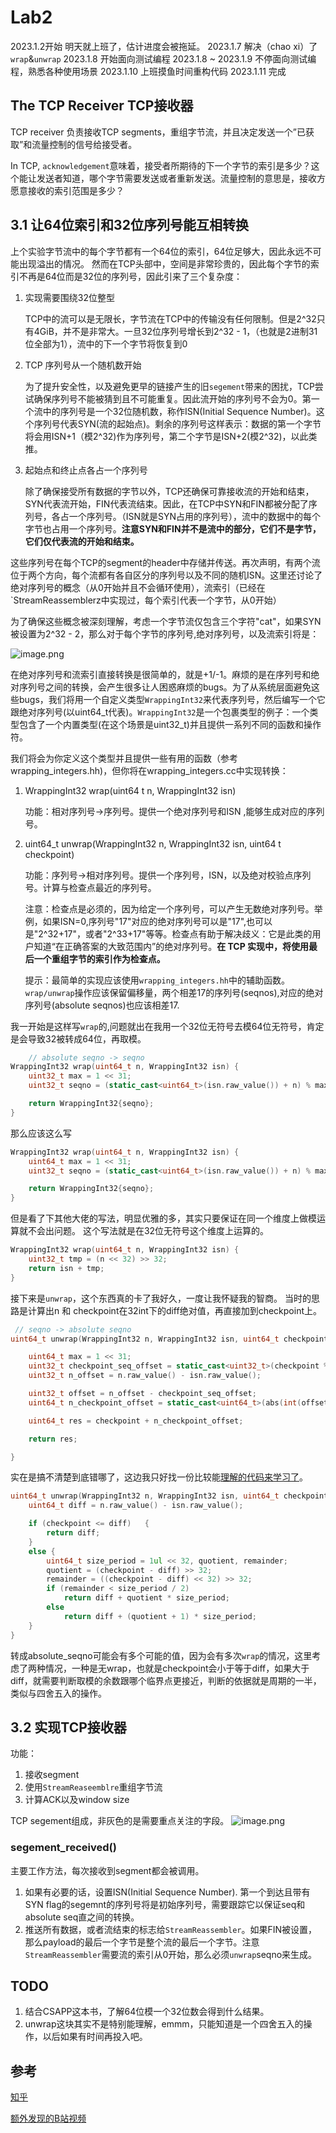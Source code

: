 # Lab2

2023.1.2开始 明天就上班了，估计进度会被拖延。
2023.1.7 解决（chao xi）了`wrap`&`unwrap`
2023.1.8 开始面向测试编程
2023.1.8 ~ 2023.1.9 不停面向测试编程，熟悉各种使用场景
2023.1.10 上班摸鱼时间重构代码
2023.1.11 完成

## The TCP Receiver TCP接收器

TCP receiver 负责接收TCP segments，重组字节流，并且决定发送一个”已获取”和流量控制的信号给接受者。
 
In TCP, `acknowledgement`意味着，接受者所期待的下一个字节的索引是多少？这个能让发送者知道，哪个字节需要发送或者重新发送。流量控制的意思是，接收方愿意接收的索引范围是多少？

## 3.1 让64位索引和32位序列号能互相转换

上个实验字节流中的每个字节都有一个64位的索引，64位足够大，因此永远不可能出现溢出的情况。
然而在TCP头部中，空间是非常珍贵的，因此每个字节的索引不再是64位而是32位的序列号，因此引来了三个复杂度：

1. 实现需要围绕32位整型

    TCP中的流可以是无限长，字节流在TCP中的传输没有任何限制。但是2^32只有4GiB，并不是非常大。一旦32位序列号增长到2^32 - 1，（也就是2进制31位全部为1），流中的下一个字节将恢复到0

2. TCP 序列号从一个随机数开始

    为了提升安全性，以及避免更早的链接产生的旧`segement`带来的困扰，TCP尝试确保序列号不能被猜到且不可能重复。因此流开始的序列号不会为0。第一个流中的序列号是一个32位随机数，称作ISN(Initial Sequence Number)。这个序列号代表SYN(流的起始点)。剩余的序列号这样表示：数据的第一个字节将会用ISN+1（模2^32)作为序列号，第二个字节是ISN+2(模2^32)，以此类推。

3. 起始点和终止点各占一个序列号

    除了确保接受所有数据的字节以外，TCP还确保可靠接收流的开始和结束，SYN代表流开始，FIN代表流结束。因此，在TCP中SYN和FIN都被分配了序列号，各占一个序列号。（ISN就是SYN占用的序列号），流中的数据中的每个字节也占用一个序列号。**注意SYN和FIN并不是流中的部分，它们不是字节，它们仅代表流的开始和结束。**

这些序列号在每个TCP的segment的header中存储并传送。再次声明，有两个流位于两个方向，每个流都有各自区分的序列号以及不同的随机ISN。这里还讨论了绝对序列号的概念（从0开始并且不会循环使用），流索引（已经在`StreamReassemblerz中实现过，每个索引代表一个字节，从0开始）

为了确保这些概念被深刻理解，考虑一个字节流仅包含三个字符"cat"，如果SYN被设置为2^32 - 2，那么对于每个字节的序列号,绝对序列号，以及流索引将是：

![image.png](https://p1-juejin.byteimg.com/tos-cn-i-k3u1fbpfcp/1c04ef589fd84b3bb799b3801f4db3ea~tplv-k3u1fbpfcp-watermark.image?)

在绝对序列号和流索引直接转换是很简单的，就是+1/-1。麻烦的是在序列号和绝对序列号之间的转换，会产生很多让人困惑麻烦的bugs。为了从系统层面避免这些bugs，我们将用一个自定义类型`WrappingInt32`来代表序列号，然后编写一个它跟绝对序列号(以uint64_t代表)。`WrappingInt32`是一个包裹类型的例子：一个类型包含了一个内置类型(在这个场景是uint32_t)并且提供一系列不同的函数和操作符。

我们将会为你定义这个类型并且提供一些有用的函数（参考 wrapping_integers.hh)，但你将在wrapping_integers.cc中实现转换：

1. WrappingInt32 wrap(uint64 t n, WrappingInt32 isn)
    
    功能：相对序列号->序列号。提供一个绝对序列号和ISN ,能够生成对应的序列号。

2. uint64_t unwrap(WrappingInt32 n, WrappingInt32 isn, uint64 t checkpoint)

    功能：序列号->相对序列号。提供一个序列号，ISN，以及绝对校验点序列号。计算与检查点最近的序列号。

    注意：检查点是必须的，因为给定一个序列号，可以产生无数绝对序列号。举例，如果ISN=0,序列号"17"对应的绝对序列号可以是"17",也可以是"2^32+17"，或者"2^33+17"等等。检查点有助于解决歧义：它是此类的用户知道“在正确答案的大致范围内”的绝对序列号。**在 TCP 实现中，将使用最后一个重组字节的索引作为检查点。**

    提示：最简单的实现应该使用`wrapping_integers.hh`中的辅助函数。`wrap/unwrap`操作应该保留偏移量，两个相差17的序列号(seqnos),对应的绝对序列号(absolute seqnos)也应该相差17.


我一开始是这样写`wrap`的,问题就出在我用一个32位无符号去模64位无符号，肯定是会导致32被转成64位，再取模。

```c++
    // absolute seqno -> seqno
WrappingInt32 wrap(uint64_t n, WrappingInt32 isn) {
    uint32_t max = 1 << 31;
    uint32_t seqno = (static_cast<uint64_t>(isn.raw_value()) + n) % max;

    return WrappingInt32{seqno};
}
```
那么应该这么写

```c++
WrappingInt32 wrap(uint64_t n, WrappingInt32 isn) {
    uint64_t max = 1 << 31;
    uint32_t seqno = (static_cast<uint64_t>(isn.raw_value()) + n) % max;

    return WrappingInt32{seqno};
}
```

但是看了下其他大佬的写法，明显优雅的多，其实只要保证在同一个维度上做模运算就不会出问题。
这个写法就是在32位无符号这个维度上运算的。
```c++
WrappingInt32 wrap(uint64_t n, WrappingInt32 isn) {
    uint32_t tmp = (n << 32) >> 32;
    return isn + tmp;
}
```

接下来是`unwrap`，这个东西真的卡了我好久，一度让我怀疑我的智商。
当时的思路是计算出n 和 checkpoint在32int下的diff绝对值，再直接加到checkpoint上。
```c++
 // seqno -> absolute seqno
uint64_t unwrap(WrappingInt32 n, WrappingInt32 isn, uint64_t checkpoint) {

    uint64_t max = 1 << 31;
    uint32_t checkpoint_seq_offset = static_cast<uint32_t>(checkpoint % max) - isn.raw_value();
    uint32_t n_offset = n.raw_value() - isn.raw_value();

    uint32_t offset = n_offset - checkpoint_seq_offset;
    uint64_t n_checkpoint_offset = static_cast<uint64_t>(abs(int(offset)));

    uint64_t res = checkpoint + n_checkpoint_offset;

    return res;

}
```
实在是搞不清楚到底错哪了，这边我只好找一份比较能[理解的代码来学习了](https://zhuanlan.zhihu.com/p/265156728)。
```c++
uint64_t unwrap(WrappingInt32 n, WrappingInt32 isn, uint64_t checkpoint) {
    uint64_t diff = n.raw_value() - isn.raw_value();

    if (checkpoint <= diff)   {
        return diff;
    }
    else {
        uint64_t size_period = 1ul << 32, quotient, remainder;   
        quotient = (checkpoint - diff) >> 32;
        remainder = ((checkpoint - diff) << 32) >> 32;
        if (remainder < size_period / 2)
            return diff + quotient * size_period;
        else
            return diff + (quotient + 1) * size_period;
    }
}
```

转成absolute_seqno可能会有多个可能的值，因为会有多次`wrap`的情况，这里考虑了两种情况，一种是无wrap，也就是checkpoint会小于等于diff，如果大于diff，就需要判断取模的余数跟哪个临界点更接近，判断的依据就是周期的一半，类似与四舍五入的操作。

## 3.2 实现TCP接收器
功能：
1. 接收segment
2. 使用`StreamReaseemblre`重组字节流
3. 计算ACK以及window size

TCP segement组成，非灰色的是需要重点关注的字段。
![image.png](https://p6-juejin.byteimg.com/tos-cn-i-k3u1fbpfcp/f89a1eb15c624da4822177eb0ce9532e~tplv-k3u1fbpfcp-watermark.image?)

### segement_received()
主要工作方法，每次接收到segment都会被调用。
1. 如果有必要的话，设置ISN(Initial Sequence Number). 
第一个到达且带有SYN flag的segemnt的序列号将是初始序列号，需要跟踪它以保证seq和absolute seq直之间的转换。
2. 推送所有数据，或者流结束的标志给`StreamReassembler`。如果FIN被设置，那么payload的最后一个字节是整个流的最后一个字节。注意`StreamReassembler`需要流的索引从0开始，那么必须`unwrap`seqno来生成。

## TODO
1. 结合CSAPP这本书，了解64位模一个32位数会得到什么结果。
2. unwrap这块其实不是特别能理解，emmm，只能知道是一个四舍五入的操作，以后如果有时间再投入吧。

## 参考

[知乎](https://zhuanlan.zhihu.com/p/265156728)

[额外发现的B站视频](https://www.bilibili.com/video/BV1mK411f7B1/?spm_id_from=333.337.search-card.all.click&vd_source=4428275621435abc77c0ccd828a444b9)